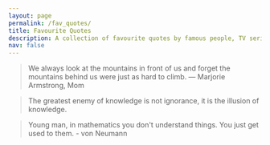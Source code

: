```yaml
---
layout: page
permalink: /fav_quotes/
title: Favourite Quotes
description: A collection of favourite quotes by famous people, TV series, movies etc.
nav: false
---
```


<blockquote>
    We always look at the mountains in front of us and forget the mountains behind us were just as hard to climb. — Marjorie Armstrong, Mom
</blockquote>

<blockquote>
    The greatest enemy of knowledge is not ignorance, it is the illusion of knowledge.
</blockquote>

<blockquote>
    Young man, in mathematics you don't understand things. You just get used to them. - von Neumann
</blockquote>
